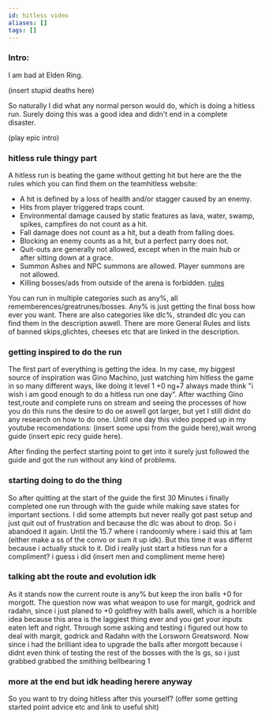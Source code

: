 ```yaml
---
id: hitless video
aliases: []
tags: []
---
```


### Intro:

I am bad at Elden Ring.

(insert stupid deaths here)

So naturally I did what any normal person would do, which is doing a hitless run. Surely doing this was a good idea and didn't end in a complete disaster. 

(play epic intro)

### hitless rule thingy part

A hitless run is beating the game without getting hit but here are the the rules which you can find them on the teamhitless website:

- A hit is defined by a loss of health and/or stagger caused by an enemy.
- Hits from player triggered traps count.
- Environmental damage caused by static features as lava, water, swamp, spikes, campfires do not count as a hit.
- Fall damage does not count as a hit, but a death from falling does.
- Blocking an enemy counts as a hit, but a perfect parry does not.
- Quit-outs are generally not allowed, except when in the main hub or after sitting down at a grace.
- Summon Ashes and NPC summons are allowed. Player summons are not allowed.
- Killing bosses/ads from outside of the arena is forbidden.
[rules](https://www.teamhitless.com/games/fromsoftware-games/elden-ring/)

You can run in multiple categories such as any%, all rememberences/greatrunes/bosses. Any% is just getting the final boss how ever you want.
There are also categories like dlc%, stranded dlc you can find them in the description aswell.
There are more General Rules and lists of banned skips,glichtes, cheeses etc that are linked in the description.

### getting inspired to do the run

The first part of everything is getting the idea. In my case, my biggest source of inspiration was Gino Machino, just watching him hitless the game in so many different ways, like doing it level 1 +0 ng+7 always made think "i wish i am good enough to do a hitless run one day". After wacthing Gino test,route and complete runs on stream and seeing the processes of how you do this runs the desire to do oe aswell got larger, but yet I still didnt do any research on how to do one.
Until one day this video popped up in my youtube recomendations: (insert some upsi from the guide here),wait wrong guide (insert epic recy guide here).

After finding the perfect starting point to get into it surely just followed the guide and got the run without any kind of problems.

### starting doing to do the thing

So after quitting at the start of the guide the first 30 Minutes i finally completed one run through with the guide while making save states for important sections. I did some attempts but never really got past setup and just quit out of frustration and because the dlc was about to drop. So i abandoed it again. 
Until the 15.7 where i randoomly where i said this at 1am (either make a ss of the convo or sum it up idk). But this time it was differnt because i actually stuck to it. Did i really just start a hitless run for a compliment? i guess i did (insert men and compliment meme here)

### talking abt the route and evolution idk

As it stands now the current route is any% but keep the iron balls +0 for morgott. The question now was what weapon to use for margit, godrick and radahn, since i just planed to +0 goldfrey with balls awell, which is a horrible idea because this area is the laggiest thing ever and you get your inputs eaten left and right. Through some asking and testing i figured out how to deal with margit, godrick and Radahn with the Lorsworn Greatsword. 
Now since i had the brilliant idea to upgrade the balls after morgott because i didnt even think of testing the rest of the bosses with the ls gs, so i just grabbed grabbed the smithing bellbearing 1

### more at the end but idk heading herere anyway 

So you want to try doing hitless after this yourself? 
(offer some getting started point advice etc and link to useful shit)
